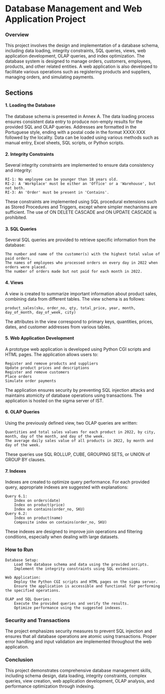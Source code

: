 # Database Management and Web Application Project
### Overview

This project involves the design and implementation of a database schema, including data loading, integrity constraints, SQL queries, views, web application development, OLAP queries, and index optimization. The database system is designed to manage orders, customers, employees, products, and other related entities. A web application is also developed to facilitate various operations such as registering products and suppliers, managing orders, and simulating payments.

## Sections

#### 1. Loading the Database

The database schema is presented in Annex A. The data loading process ensures consistent data entry to produce non-empty results for the provided SQL and OLAP queries. Addresses are formatted in the Portuguese style, ending with a postal code in the format XXXX-XXX followed by the locality. Data can be loaded using various methods such as manual entry, Excel sheets, SQL scripts, or Python scripts.
#### 2. Integrity Constraints

Several integrity constraints are implemented to ensure data consistency and integrity:

    RI-1: No employee can be younger than 18 years old.
    RI-2: A 'Workplace' must be either an 'Office' or a 'Warehouse', but not both.
    RI-3: An 'Order' must be present in 'Contains'.

These constraints are implemented using SQL procedural extensions such as Stored Procedures and Triggers, except where simpler mechanisms are sufficient. The use of ON DELETE CASCADE and ON UPDATE CASCADE is prohibited.

#### 3. SQL Queries

Several SQL queries are provided to retrieve specific information from the database:

    The number and name of the customer(s) with the highest total value of paid orders.
    The names of employees who processed orders on every day in 2022 when orders were placed.
    The number of orders made but not paid for each month in 2022.

#### 4. Views

A view is created to summarize important information about product sales, combining data from different tables. The view schema is as follows:

    product_sales(sku, order_no, qty, total_price, year, month, day_of_month, day_of_week, city)

The attributes in the view correspond to primary keys, quantities, prices, dates, and customer addresses from various tables.
#### 5. Web Application Development

A prototype web application is developed using Python CGI scripts and HTML pages. The application allows users to:

    Register and remove products and suppliers
    Update product prices and descriptions
    Register and remove customers
    Place orders
    Simulate order payments

The application ensures security by preventing SQL injection attacks and maintains atomicity of database operations using transactions. The application is hosted on the sigma server of IST.
#### 6. OLAP Queries

Using the previously defined view, two OLAP queries are written:

    Quantities and total sales values for each product in 2022, by city, month, day of the month, and day of the week.
    The average daily sales value of all products in 2022, by month and day of the week.

These queries use SQL ROLLUP, CUBE, GROUPING SETS, or UNION of GROUP BY clauses.
#### 7. Indexes

Indexes are created to optimize query performance. For each provided query, appropriate indexes are suggested with explanations:

    Query 6.1:
        Index on orders(date)
        Index on product(price)
        Index on contains(order_no, SKU)
    Query 6.2:
        Index on product(name)
        Composite index on contains(order_no, SKU)

These indexes are designed to improve join operations and filtering conditions, especially when dealing with large datasets.

### How to Run

    Database Setup:
        Load the database schema and data using the provided scripts.
        Implement the integrity constraints using SQL extensions.

    Web Application:
        Deploy the Python CGI scripts and HTML pages on the sigma server.
        Ensure the application is accessible and functional for performing the specified operations.

    OLAP and SQL Queries:
        Execute the provided queries and verify the results.
        Optimize performance using the suggested indexes.

### Security and Transactions

The project emphasizes security measures to prevent SQL injection and ensures that all database operations are atomic using transactions. Proper error handling and input validation are implemented throughout the web application.

### Conclusion

This project demonstrates comprehensive database management skills, including schema design, data loading, integrity constraints, complex queries, view creation, web application development, OLAP analysis, and performance optimization through indexing.
